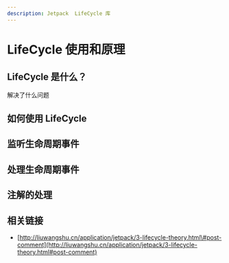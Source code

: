 ```yaml
---
description: Jetpack  LifeCycle 库
---
```


# LifeCycle 使用和原理

## LifeCycle 是什么？

解决了什么问题

## 如何使用 LifeCycle 

## 监听生命周期事件

## 处理生命周期事件

## 注解的处理

## 相关链接

* [http://liuwangshu.cn/application/jetpack/3-lifecycle-theory.html\#post-comment](http://liuwangshu.cn/application/jetpack/3-lifecycle-theory.html#post-comment)




